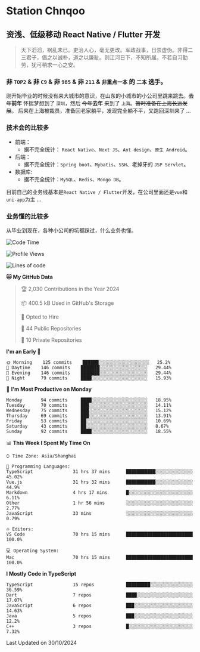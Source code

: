 # Station Chnqoo

## 资浅、低级移动 React Native / Flutter 开发

> 天下滔滔，祸乱未已。吏治人心，毫无更改。军政战事，日崇虚伪。非得二三君子，倡之以诚朴，道之以廉耻。则江河日下，不知所届。不若自习勤劳，犹可稍求一心之安。

### 非 `TOP2` & 非 `C9` & 非 `985` & 非 `211` & `非重点一本` 的 `二本` 选手。

刚开始毕业的时候没有来大城市的意识，在山东的小城市的小公司里跳来跳去。~~去年~~**前年** 怀揣梦想到了 `深圳`，然后 ~~今年~~**去年** 来到了 `上海`。~~暂时准备在上海长远发展~~。
后来在上海被裁员，准备回老家躺平，发现完全躺不平，又跑回深圳来了 ...

### 技术会的比较多

- 前端：
  - 据不完全统计： `React Native`、`Next JS`、`Ant design`、`原生 Android`。
- 后端：
  - 据不完全统计：`Spring boot`、`Mybatis`、`SSH`、老掉牙的 `JSP Servlet`。
- 数据库:
  - 据不完全统计：`MySQL`、`Redis`、`Mongo DB`。

目前自己的业务线基本是`React Native / Flutter`开发，在公司里面还是`vue`和`uni-app`为主 ...

### 业务懂的比较多

从毕业到现在，各种小公司的坑都踩过，什么业务也懂。

<!--START_SECTION:waka-->
![Code Time](http://img.shields.io/badge/Code%20Time-6%2C381%20hrs%202%20mins-blue)

![Profile Views](http://img.shields.io/badge/Profile%20Views-0-blue)

![Lines of code](https://img.shields.io/badge/From%20Hello%20World%20I%27ve%20Written-468%20Thousand%20lines%20of%20code-blue)

**🐱 My GitHub Data** 

> 🏆 2,030 Contributions in the Year 2024
 > 
> 📦 400.5 kB Used in GitHub's Storage 
 > 
> 💼 Opted to Hire
 > 
> 📜 44 Public Repositories 
 > 
> 🔑 10 Private Repositories  
 > 
**I'm an Early 🐤** 

```text
🌞 Morning    125 commits    ██████░░░░░░░░░░░░░░░░░░░   25.2% 
🌆 Daytime    146 commits    ███████░░░░░░░░░░░░░░░░░░   29.44% 
🌃 Evening    146 commits    ███████░░░░░░░░░░░░░░░░░░   29.44% 
🌙 Night      79 commits     ████░░░░░░░░░░░░░░░░░░░░░   15.93%

```
📅 **I'm Most Productive on Monday** 

```text
Monday       94 commits     ████░░░░░░░░░░░░░░░░░░░░░   18.95% 
Tuesday      70 commits     ███░░░░░░░░░░░░░░░░░░░░░░   14.11% 
Wednesday    75 commits     ███░░░░░░░░░░░░░░░░░░░░░░   15.12% 
Thursday     69 commits     ███░░░░░░░░░░░░░░░░░░░░░░   13.91% 
Friday       53 commits     ██░░░░░░░░░░░░░░░░░░░░░░░   10.69% 
Saturday     43 commits     ██░░░░░░░░░░░░░░░░░░░░░░░   8.67% 
Sunday       92 commits     ████░░░░░░░░░░░░░░░░░░░░░   18.55%

```


📊 **This Week I Spent My Time On** 

```text
⌚︎ Time Zone: Asia/Shanghai

💬 Programming Languages: 
TypeScript               31 hrs 37 mins      ███████████░░░░░░░░░░░░░░   45.02% 
Vue.js                   31 hrs 32 mins      ███████████░░░░░░░░░░░░░░   44.9% 
Markdown                 4 hrs 17 mins       █░░░░░░░░░░░░░░░░░░░░░░░░   6.11% 
Other                    1 hr 56 mins        ░░░░░░░░░░░░░░░░░░░░░░░░░   2.77% 
JavaScript               33 mins             ░░░░░░░░░░░░░░░░░░░░░░░░░   0.79%

🔥 Editors: 
VS Code                  70 hrs 15 mins      █████████████████████████   100.0%

💻 Operating System: 
Mac                      70 hrs 15 mins      █████████████████████████   100.0%

```

**I Mostly Code in TypeScript** 

```text
TypeScript               15 repos            █████████░░░░░░░░░░░░░░░░   36.59% 
Dart                     7 repos             ████░░░░░░░░░░░░░░░░░░░░░   17.07% 
JavaScript               6 repos             ███░░░░░░░░░░░░░░░░░░░░░░   14.63% 
Java                     5 repos             ███░░░░░░░░░░░░░░░░░░░░░░   12.2% 
C++                      3 repos             █░░░░░░░░░░░░░░░░░░░░░░░░   7.32%

```



 Last Updated on 30/10/2024
<!--END_SECTION:waka-->

<!---
ChenqiaoStation/ChenqiaoStation is a ✨ special ✨ repository because its `README.md` (this file) appears on your GitHub profile.
You can click the Preview link to take a look at your changes.
--->
